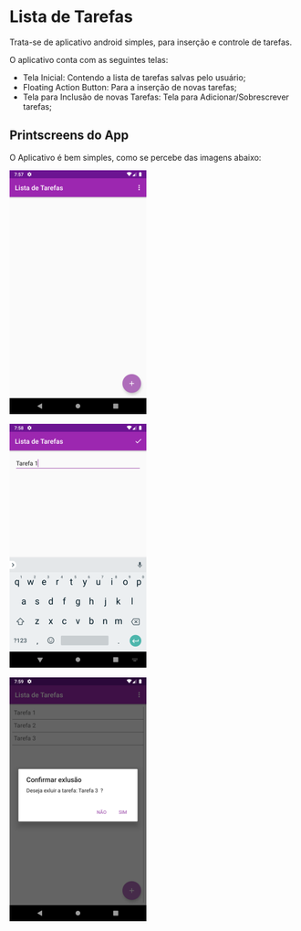 # Lista de Tarefas

Trata-se de aplicativo android simples, para inserção e controle de tarefas.

O aplicativo conta com as seguintes telas:

* Tela Inicial: Contendo a lista de tarefas salvas pelo usuário;
* Floating Action Button:  Para a inserção de novas tarefas;
* Tela para Inclusão de novas Tarefas: Tela para Adicionar/Sobrescrever tarefas;


##  Printscreens do App

O Aplicativo é bem simples, como se percebe das imagens abaixo:


![Tela Inicial](Imagens/device-2020-06-21-195748.png)


![Tela Adicionar Tarefas](Imagens/device-2020-06-21-195832.png)


![Exclusão de Tarefa da Lista](Imagens/device-2020-06-21-195914.png)

